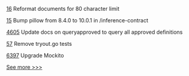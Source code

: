
[16](https://github.com/hyperledger-labs/pdo-contracts/pull/16) Reformat documents for 80 character limit

[15](https://github.com/hyperledger-labs/pdo-contracts/pull/15) Bump pillow from 8.4.0 to 10.0.1 in /inference-contract

[4605](https://github.com/hyperledger/fabric/pull/4605) Update docs on queryapproved to query all approved definitions

[57](https://github.com/hyperledger-labs/cc-tools-demo/pull/57) Remove tryout.go tests

[6397](https://github.com/hyperledger/besu/pull/6397) Upgrade Mockito


[See more >>>](https://start-here.hyperledger.org/pull-requests)
